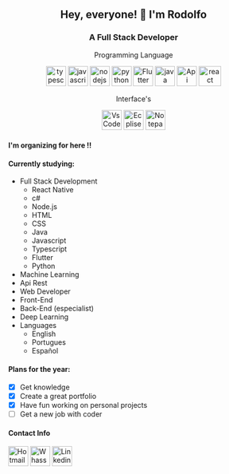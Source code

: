 <h2 align="center">Hey, everyone! 👋 I'm Rodolfo</h2>

<h3 align="center">A Full Stack Developer </h3>

<p align="center">Programming Language</p>
<p align="center">
  <img src="https://seeklogo.com/images/T/typescript-logo-B29A3F462D-seeklogo.com.png" alt="typescript" width="40" height="40"/>
  <img src="https://upload.wikimedia.org/wikipedia/commons/thumb/9/99/Unofficial_JavaScript_logo_2.svg/600px-Unofficial_JavaScript_logo_2.svg.png" alt="javascript" width="40" height="40"/>
  <img src="https://nodejs.org/static/images/logos/nodejs-new-pantone-black.svg" alt="nodejs" width="40" height="40"/>
  <img src="https://upload.wikimedia.org/wikipedia/commons/thumb/c/c3/Python-logo-notext.svg/600px-Python-logo-notext.svg.png" alt="python" width="40" height="40"/>
  <img src="https://www.kindpng.com/picc/m/355-3557482_flutter-logo-png-transparent-png.png" alt="Flutter" width="40" height="40"/>
<img src="https://tse4.mm.bing.net/th?id=OIP.dLQRjUReUmbA67NWhT_uVQHaHa&pid=Api&P=0&w=300&h=300" alt="java" width="40" height="40"/>
<img src="https://tse3.mm.bing.net/th?id=OIP.neH7oLSss87jNaoQQIch4wAAAA&pid=Api&P=0&w=300&h=300" alt="Api" width="40" height="40"/>
<img src="https://seeklogo.com/images/R/react-logo-7B3CE81517-seeklogo.com.png" alt="react" width="45" height="40"/>
</p>
<p align="center">Interface's</p>
<p align="center"><img src="https://cdn.jsdelivr.net/gh/chocolatey-community/chocolatey-coreteampackages@00a000c7e5d8cc0d8416468e164eef281f843bff/icons/vscode.png" alt="VsCode" width="40" height="40"/>
<img src="https://tse1.mm.bing.net/th?id=OIP.8OYJYqaCkzrgt4XiNN5j3wHaHa&pid=Api&P=0&w=300&h=300" alt="Ecplise" width="40" height="40"/>
<img src="https://notepad-plus-plus.org/images/logo.svg" alt="Notepad ++" width="40" height="40"/>

</p>

#### I'm organizing for here !!



#### Currently studying:

* Full Stack Development
  + React Native
  + c#
  + Node.js
  + HTML
  + CSS
  + Java
  + Javascript
  + Typescript
  + Flutter
  + Python
* Machine Learning
* Api Rest
* Web Developer
* Front-End
* Back-End (especialist)
* Deep Learning
* Languages
  + English
  + Portugues
  + Español

#### Plans for the year:

* [x] Get knowledge 
* [x] Create a great portfolio
* [x] Have fun working on personal projects
* [ ] Get a new job with coder
#### Contact Info

<a href="mailto:rodolfofranco14@hotmail.com">
<img src="https://www.pittstate.edu/it/_files/images/1200px-microsoft_office_outlook_2018present.png" alt="Hotmail Link" width=40" height="40"></a>
<a href="https://api.whatsapp.com/send?phone=5562985835588">
<img src="https://tse2.mm.bing.net/th?id=OIP.Nf-m41NGgoClnltGcriroAHaHl&pid=Api&P=0&w=300&h=300" alt="Whassap Link" width=40" height="40"></a>
<a href="https://www.linkedin.com/in/rodolfo-franco-26225549/">
<img src="https://cdn.freebiesupply.com/logos/large/2x/linkedin-icon-logo-png-transparent.png" alt="Linkedin Link" width=40" height="40"></a>
